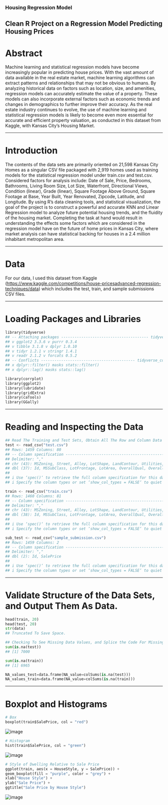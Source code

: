 ### Housing Regression Model

## Clean R Project on a Regression Model Predicting Housing Prices

# Abstract
Machine learning and statistical regression models have become increasingly popular in predicting house
prices. With the vast amount of data available in the real estate market, machine learning algorithms
can extract patterns and relationships that may not be obvious to humans. By analyzing historical data
on factors such as location, size, and amenities, regression models can accurately estimate the value of
a property. These models can also incorporate external factors such as economic trends and changes in
demographics to further improve their accuracy. As the real estate industry continues to evolve, the use of
machine learning and statistical regression models is likely to become even more essential for accurate and
efficient property valuation, as conducted in this dataset from Kaggle, with Kansas City’s Housing Market.

----

# Introduction 

The contents of the data sets are primarily oriented on 21,598 Kansas City Homes as a singular CSV file
packaged with 2,919 homes used as training models for the statistical regression model under train.csv and
test.csv. Considered factors for analysis include: Date of Sale, Price, Bedrooms, Bathrooms, Living Room
Size, Lot Size, Waterfront, Directional Views, Condition (linear), Grade (linear), Square Footage Above
Ground, Square Footage at Base, Year Built, Year Renovated, Zipcode, Latitude, and Longitude.
By using R’s data cleaning tools, and statistical visualization, the goal of the project is to construct a
powerful and accurate KNN and Linear Regression model to analyze future potential housing trends, and
the fluidity of the housing market.
Completing the task at hand would result in understanding the effects some factors which are considered
in the regression model have on the future of home prices in Kansas City, where market analysis can have
statistical backing for houses in a 2.4 million inhabitant metropolitan area.

----

# Data

For our data, I used this dataset from Kaggle (https://www.kaggle.com/competitions/house-pricesadvanced-regression-techniques/data) which includes the test, train, and sample submissions CSV files.

----

# Loading Packages and Libraries

```python
library(tidyverse)
## -- Attaching packages --------------------------------------- tidyverse 1.3.2 --
## v ggplot2 3.3.6 v purrr 0.3.4
## v tibble 3.1.8 v dplyr 1.0.10
## v tidyr 1.2.1 v stringr 1.4.1
## v readr 2.1.2 v forcats 0.5.2
## -- Conflicts ------------------------------------------ tidyverse_conflicts() --
## x dplyr::filter() masks stats::filter()
## x dplyr::lag() masks stats::lag()

library(corrplot)
library(ggplot2)
library(lubridate)
library(gridExtra)
library(caTools)
library(GGally)
```

----

# Reading and Inspecting the Data
```python
## Read The Training and Test Sets, Obtain All The Row and Column Data
test <- read_csv("test.csv")
## Rows: 1459 Columns: 80
## -- Column specification --------------------------------------------------------
## Delimiter: ","
## chr (43): MSZoning, Street, Alley, LotShape, LandContour, Utilities, LotConf...
## dbl (37): Id, MSSubClass, LotFrontage, LotArea, OverallQual, OverallCond, Ye...
##
## i Use ‘spec()‘ to retrieve the full column specification for this data.
## i Specify the column types or set ‘show_col_types = FALSE‘ to quiet this message.

train <- read_csv("train.csv")
## Rows: 1460 Columns: 81
## -- Column specification --------------------------------------------------------
## Delimiter: ","
## chr (43): MSZoning, Street, Alley, LotShape, LandContour, Utilities, LotConf...
## dbl (38): Id, MSSubClass, LotFrontage, LotArea, OverallQual, OverallCond, Ye...
##
## i Use ‘spec()‘ to retrieve the full column specification for this data.
## i Specify the column types or set ‘show_col_types = FALSE‘ to quiet this message.

sub_test <- read_csv("sample_submission.csv")
## Rows: 1459 Columns: 2
## -- Column specification --------------------------------------------------------
## Delimiter: ","
## dbl (2): Id, SalePrice
##
## i Use ‘spec()‘ to retrieve the full column specification for this data.
## i Specify the column types or set ‘show_col_types = FALSE‘ to quiet this message.

```
----

# Validate Structure of the Data Sets, and Output Them As Data.
```python
head(train, 20)
head(test, 20)
str(data)
## Truncated To Save Space.

## Checking To See Missing Data Values, and Splice the Code For Missing Values
sum(is.na(test))
## [1] 7000

sum(is.na(train))
## [1] 6965

NA_values_test=data.frame(NA_value=colSums(is.na(test)))
NA_values_train=data.frame(NA_value=colSums(is.na(train)))
```
----

# Boxplot and Histograms
```python
# Box
boxplot(train$SalePrice, col = "red")
```
![image](https://media.discordapp.net/attachments/906212540021895178/1104987989718868019/image.png?width=669&height=324)

```python
# Histogram
hist(train$SalePrice, col = "green")
```
![image](https://media.discordapp.net/attachments/906212540021895178/1104989439752687616/image.png?width=712&height=460)

```python
# Style of Dwelling Relative to Sale Price
ggplot(train, aes(x = HouseStyle, y = SalePrice)) +
geom_boxplot(fill = "purple", color = "grey") +
xlab("House Style") +
ylab("Sale Price") +
ggtitle("Sale Price by House Style")
```
![image](https://media.discordapp.net/attachments/906212540021895178/1104989483163713616/image.png?width=743&height=512)
